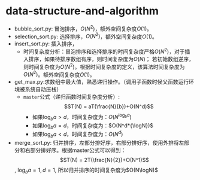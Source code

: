 # data-structure-and-algorithm

 - bubble_sort.py: 冒泡排序，$O(N^2)$，额外空间复杂度$O(1)$。
 - selection_sort.py: 选择排序，$O(N^2)$，额外空间复杂度$O(1)$。
 - insert_sort.py: 插入排序，
    - 时间复杂度分析：冒泡排序和选择排序的时间复杂度严格$O(N^2)$，对于插入排序，如果待排序数组有序，则时间复杂度为$O(N)$；
    若初始数组逆序，则时间复杂度为$O(N^2)$。根据时间复杂度的定义，该算法时间复杂度为$O(N^2)$。额外空间复杂度$O(1)$。
 - get_max.py:求数组中最大值，熟悉递归操作。（调用子函数时候父函数运行环境被系统自动压栈）
    - `master`公式（递归函数时间复杂度分析）:$$T(N) = aT(\frac{N}{b})+O(N^d)$$
        - 如果$\log_{b}a > d$，时间复杂度为：$O(N^{\log_ba})$
        - 如果$\log_ba = d$，时间复杂度为：$O(N^d*{\logN})$
        - 如果$\log_ba < d$，时间复杂度为：$O(N^d)$
 - merge_sort.py: 归并排序，左部分排好序，右部分排好序，使用外排将左部分和右部分排好序。根据master公式可以得到：$$T(N) = 2T(\frac{N}{2})+O(N^1)$$, $\log_ba = 1, d = 1$, 所以归并排序的时间复杂度为$O(N\logN)$
